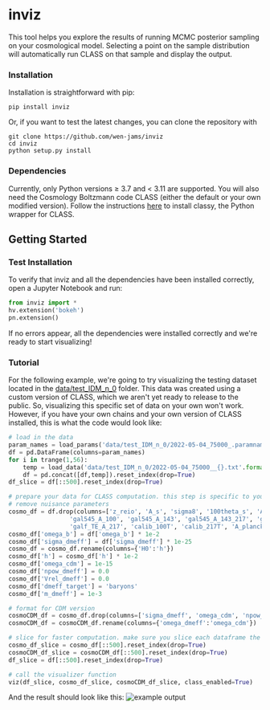 # inviz

This tool helps you explore the results of running MCMC posterior sampling on your cosmological model. Selecting a point on the sample distribution will automatically run CLASS on that sample and display the output. 

### Installation
Installation is straightforward with pip:

    pip install inviz
Or, if you want to test the latest changes, you can clone the repository with
    
    git clone https://github.com/wen-jams/inviz
    cd inviz
    python setup.py install
### Dependencies
Currently, only Python versions $\geq$ 3.7 and $<$ 3.11 are supported.  You will also need the Cosmology Boltzmann code CLASS (either the default or your own modified version). Follow the instructions [here](https://cobaya.readthedocs.io/en/latest/theory_class.html) to install classy, the Python wrapper for CLASS.

## Getting Started

### Test Installation
To verify that inviz and all the dependencies have been installed correctly, open a Jupyter Notebook and run:
```python
from inviz import *
hv.extension('bokeh')
pn.extension()
```
If no errors appear, all the dependencies were installed correctly and we're ready to start visualizing!

### Tutorial
For the following example, we're going to try visualizing the testing dataset located in the [data/test_IDM_n_0](data/test_IDM_n_0) folder. This data was created using a custom version of CLASS, which we aren't yet ready to release to the public. So, visualizing this specific set of data on your own won't work. However, if you have your own chains and your own version of CLASS installed, this is what the code would look like:
```python
# load in the data
param_names = load_params('data/test_IDM_n_0/2022-05-04_75000_.paramnames')
df = pd.DataFrame(columns=param_names)
for i in trange(1,56):
    temp = load_data('data/test_IDM_n_0/2022-05-04_75000__{}.txt'.format(i), column_names=param_names)
    df = pd.concat([df,temp]).reset_index(drop=True)
df_slice = df[::500].reset_index(drop=True)

# prepare your data for CLASS computation. this step is specific to your dataset
# remove nuisance parameters
cosmo_df = df.drop(columns=['z_reio', 'A_s', 'sigma8', '100theta_s', 'A_cib_217', 'xi_sz_cib', 'A_sz', 'ps_A_100_100', 'ps_A_143_143', 'ps_A_143_217', 'ps_A_217_217', 'ksz_norm', 
                 'gal545_A_100', 'gal545_A_143', 'gal545_A_143_217', 'gal545_A_217', 'galf_TE_A_100', 'galf_TE_A_100_143', 'galf_TE_A_100_217', 'galf_TE_A_143', 'galf_TE_A_143_217', 
                 'galf_TE_A_217', 'calib_100T', 'calib_217T', 'A_planck'])
cosmo_df['omega_b'] = df['omega_b'] * 1e-2
cosmo_df['sigma_dmeff'] = df['sigma_dmeff'] * 1e-25
cosmo_df = cosmo_df.rename(columns={'H0':'h'})
cosmo_df['h'] = cosmo_df['h'] * 1e-2
cosmo_df['omega_cdm'] = 1e-15
cosmo_df['npow_dmeff'] = 0.0
cosmo_df['Vrel_dmeff'] = 0.0
cosmo_df['dmeff_target'] = 'baryons'
cosmo_df['m_dmeff'] = 1e-3

# format for CDM version
cosmoCDM_df = cosmo_df.drop(columns=['sigma_dmeff', 'omega_cdm', 'npow_dmeff', 'Vrel_dmeff', 'dmeff_target', 'm_dmeff'])
cosmoCDM_df = cosmoCDM_df.rename(columns={'omega_dmeff':'omega_cdm'})

# slice for faster computation. make sure you slice each dataframe the same way
cosmo_df_slice = cosmo_df[::500].reset_index(drop=True)
cosmoCDM_df_slice = cosmoCDM_df[::500].reset_index(drop=True)
df_slice = df[::500].reset_index(drop=True)

# call the visualizer function
viz(df_slice, cosmo_df_slice, cosmoCDM_df_slice, class_enabled=True)
```
And the result should look like this:
![example output](images/example1.png)